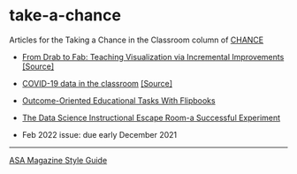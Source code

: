 # take-a-chance

Articles for the Taking a Chance in the Classroom column of [CHANCE](https://www.tandfonline.com/toc/ucha20/current)

- [From Drab to Fab: Teaching Visualization via Incremental Improvements](https://doi.org/10.1080/09332480.2020.1754074) [[Source]](https://github.com/mine-cetinkaya-rundel/take-a-chance/tree/master/2020-02-drab-to-fab)
- [COVID-19 data in the classroom](https://doi.org/10.1080/09332480.2020.1820257) [[Source]](https://github.com/mine-cetinkaya-rundel/take-a-chance/tree/master/2020-07-classroom-covid19)
- [Outcome-Oriented Educational Tasks With Flipbooks](https://doi.org/10.1080/09332480.2020.1847963)
- [The Data Science Instructional Escape Room-a Successful Experiment](https://doi.org/10.1080/09332480.2021.1915034)
 
- Feb 2022 issue: due early December 2021

---

[ASA Magazine Style Guide](https://magazine.amstat.org/wp-content/uploads/2020/02/style_2020.pdf)
